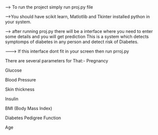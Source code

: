 --> To run the project simply run proj.py file

-->You should have scikit learn, Matlotlib and Tkinter installed python in your system.

--> after running proj.py there will be a interface where you need to enter some details and you will get prediction
This is a system which detects symptomps of diabetes in any person and detect risk of Diabetes.

---> If this interface dont fit in your screen then run prroj.py


There are several parameters for That:-
 Pregnancy
 
 Glucose
 
 Blood Pressure
 
Skin thickness

Insulin

 BMI (Body Mass Index)
 
 Diabetes Pedigree Function
 
 Age
